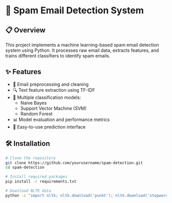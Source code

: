 # 🚀 Spam Email Detection System

## 📋 Overview
This project implements a machine learning-based spam email detection system using Python. It processes raw email data, extracts features, and trains different classifiers to identify spam emails.

## ✨ Features
- 📧 Email preprocessing and cleaning
- 🔍 Text feature extraction using TF-IDF
- 🤖 Multiple classification models:
  - Naive Bayes
  - Support Vector Machine (SVM)
  - Random Forest
- 📊 Model evaluation and performance metrics
- 🔄 Easy-to-use prediction interface

## 🛠️ Installation
```bash
# Clone the repository
git clone https://github.com/yourusername/spam-detection.git
cd spam-detection

# Install required packages
pip install -r requirements.txt

# Download NLTK data
python -c "import nltk; nltk.download('punkt'); nltk.download('stopwords')"

